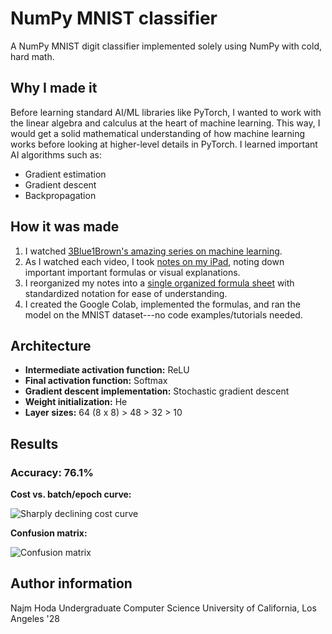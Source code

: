# NumPy MNIST classifier
A NumPy MNIST digit classifier implemented solely using NumPy with cold, hard math.

## Why I made it

Before learning standard AI/ML libraries like PyTorch, I wanted to work with the linear algebra and calculus at the heart of machine learning. This way, I would get a solid mathematical understanding of how machine learning works before looking at higher-level details in PyTorch. I learned important AI algorithms such as:

- Gradient estimation
- Gradient descent
- Backpropagation

## How it was made

1. I watched [3Blue1Brown's amazing series on machine learning](https://youtube.com/playlist?list=PLZHQObOWTQDNU6R1_67000Dx_ZCJB-3pi&si=TlZeMsDixDZc1eZ0).
2. As I watched each video, I took [notes on my iPad](/scratch_notes.pdf), noting down important important formulas or visual explanations.
3. I reorganized my notes into a [single organized formula sheet](/organized_notes.pdf) with standardized notation for ease of understanding.
4. I created the Google Colab, implemented the formulas, and ran the model on the MNIST dataset---no code examples/tutorials needed.

## Architecture

- **Intermediate activation function:** ReLU
- **Final activation function:** Softmax
- **Gradient descent implementation:** Stochastic gradient descent
- **Weight initialization:** He
- **Layer sizes:** 64 (8 x 8) > 48 > 32 > 10

## Results

### Accuracy: 76.1%

**Cost vs. batch/epoch curve:**

![Sharply declining cost curve](https://github.com/user-attachments/assets/5e27ae43-1154-4eee-8858-7d2099977b82)


**Confusion matrix:**

![Confusion matrix](https://github.com/user-attachments/assets/d46cb0ed-4ce9-481f-9346-17e70f6b81c8)

## Author information

Najm Hoda
Undergraduate Computer Science
University of California, Los Angeles '28
